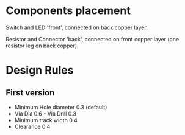 # Components placement

Switch and LED 'front', connected on back copper layer.

Resistor and Connector 'back', connected on front copper layer (one resistor leg on back copper).

# Design Rules

## First version

- Minimum Hole diameter 0.3 (default)
- Via Dia 0.6 - Via Drill 0.3
- Minimum track width 0.4
- Clearance 0.4

